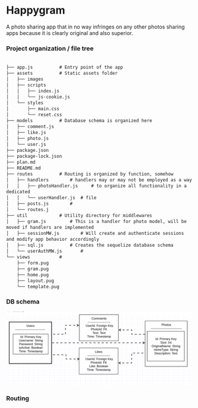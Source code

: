 # Happygram

A photo sharing app that in no way infringes on any other photos sharing apps because it is clearly original and also superior.






### Project organization / file tree
```

├── app.js 			# Entry point of the app
├── assets			# Static assets folder
│   ├── images
│   ├── scripts
│   │   ├── index.js
│   │   └── js-cookie.js
│   └── styles
│       ├── main.css
│       └── reset.css
├── models			# Database schema is organized here
│   ├── comment.js
│   ├── like.js
│   ├── photo.js
│   └── user.js
├── package.json
├── package-lock.json
├── plan.md
├── README.md
├── routes			# Routing is organized by function, somehow
│   ├── handlers		# handlers may or may not be employed as a way
│   │   ├── photoHandler.js 	# to organize all functionality in a dedicated
│   │   └── userHandler.js 	# file
│   ├── posts.js 		# 
│   └── routes.j
├── util			# Utility directory for middlewares
│   ├── gram.js 		# This is a handler for photo model, will be moved if handlers are implemented
│   ├── sessionMW.js 		# Will create and authenticate sessions and modify app behavior accordingly
│   ├── sql.js 			# Creates the sequelize database schema
│   └── userAuthMW.js 		# 
└── views			# 
    ├── form.pug
    ├── gram.pug
    ├── home.pug
    ├── layout.pug
    └── template.pug

```


### DB schema

![schema](assets/images/Happygram_schema_uml.jpg)

### Routing



